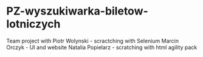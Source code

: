 # PZ-wyszukiwarka-biletow-lotniczych
Team project with
Piotr Wolynski - scractching with Selenium
Marcin Orczyk - UI and website
Natalia Popielarz - scratching with html agility pack
